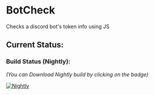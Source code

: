 # BotCheck

Checks a discord bot's token info using JS

## Current Status:


### Build Status (Nightly):
*(You can Download Nightly build by clicking on the badge)*

[![Nightly](https://github.com/DwifteJB/BotCheck/workflows/Nightly/badge.svg)](https://github.com/DwifteJB/BotCheck/actions?query=workflow%3ANightly)
